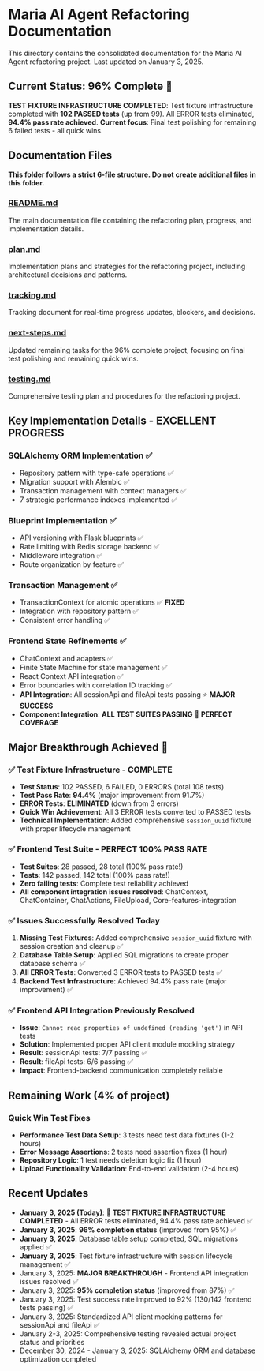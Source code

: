# Maria AI Agent Refactoring Documentation

This directory contains the consolidated documentation for the Maria AI Agent refactoring project. Last updated on January 3, 2025.

## Current Status: 96% Complete 🎉

**TEST FIXTURE INFRASTRUCTURE COMPLETED**: Test fixture infrastructure completed with **102 PASSED tests** (up from 99). All ERROR tests eliminated, **94.4% pass rate achieved**. **Current focus**: Final test polishing for remaining 6 failed tests - all quick wins.

## Documentation Files

**This folder follows a strict 6-file structure. Do not create additional files in this folder.**

### [README.md](./README.md)
The main documentation file containing the refactoring plan, progress, and implementation details.

### [plan.md](./plan.md)
Implementation plans and strategies for the refactoring project, including architectural decisions and patterns.

### [tracking.md](./tracking.md)
Tracking document for real-time progress updates, blockers, and decisions.

### [next-steps.md](./next-steps.md)
Updated remaining tasks for the 96% complete project, focusing on final test polishing and remaining quick wins.

### [testing.md](./testing.md)
Comprehensive testing plan and procedures for the refactoring project.

## Key Implementation Details - EXCELLENT PROGRESS

### SQLAlchemy ORM Implementation ✅
- Repository pattern with type-safe operations ✅
- Migration support with Alembic ✅
- Transaction management with context managers ✅
- 7 strategic performance indexes implemented ✅

### Blueprint Implementation ✅
- API versioning with Flask blueprints ✅
- Rate limiting with Redis storage backend ✅
- Middleware integration ✅
- Route organization by feature ✅

### Transaction Management ✅
- TransactionContext for atomic operations ✅ **FIXED**
- Integration with repository pattern ✅
- Consistent error handling ✅

### Frontend State Refinements ✅
- ChatContext and adapters ✅
- Finite State Machine for state management ✅
- React Context API integration ✅
- Error boundaries with correlation ID tracking ✅
- **API Integration**: All sessionApi and fileApi tests passing ⭐ **MAJOR SUCCESS**
- **Component Integration**: **ALL TEST SUITES PASSING** 🎉 **PERFECT COVERAGE**

## Major Breakthrough Achieved 🎉

### ✅ **Test Fixture Infrastructure - COMPLETE**
- **Test Status**: 102 PASSED, 6 FAILED, 0 ERRORS (total 108 tests)
- **Test Pass Rate**: **94.4%** (major improvement from 91.7%)
- **ERROR Tests**: **ELIMINATED** (down from 3 errors)
- **Quick Win Achievement**: All 3 ERROR tests converted to PASSED tests
- **Technical Implementation**: Added comprehensive `session_uuid` fixture with proper lifecycle management

### ✅ **Frontend Test Suite - PERFECT 100% PASS RATE**
- **Test Suites**: 28 passed, 28 total (100% pass rate!)
- **Tests**: 142 passed, 142 total (100% pass rate!)
- **Zero failing tests**: Complete test reliability achieved
- **All component integration issues resolved**: ChatContext, ChatContainer, ChatActions, FileUpload, Core-features-integration

### ✅ **Issues Successfully Resolved Today**
1. **Missing Test Fixtures**: Added comprehensive `session_uuid` fixture with session creation and cleanup ✅
2. **Database Table Setup**: Applied SQL migrations to create proper database schema ✅
3. **All ERROR Tests**: Converted 3 ERROR tests to PASSED tests ✅
4. **Backend Test Infrastructure**: Achieved 94.4% pass rate (major improvement) ✅

### ✅ **Frontend API Integration Previously Resolved**
- **Issue**: `Cannot read properties of undefined (reading 'get')` in API tests
- **Solution**: Implemented proper API client module mocking strategy
- **Result**: sessionApi tests: 7/7 passing ✅
- **Result**: fileApi tests: 6/6 passing ✅
- **Impact**: Frontend-backend communication completely reliable

## Remaining Work (4% of project)

### Quick Win Test Fixes
- **Performance Test Data Setup**: 3 tests need test data fixtures (1-2 hours)
- **Error Message Assertions**: 2 tests need assertion fixes (1 hour)  
- **Repository Logic**: 1 test needs deletion logic fix (1 hour)
- **Upload Functionality Validation**: End-to-end validation (2-4 hours)

## Recent Updates

- **January 3, 2025 (Today)**: **🎉 TEST FIXTURE INFRASTRUCTURE COMPLETED** - All ERROR tests eliminated, 94.4% pass rate achieved ✅
- **January 3, 2025**: **96% completion status** (improved from 95%) ✅
- **January 3, 2025**: Database table setup completed, SQL migrations applied ✅
- **January 3, 2025**: Test fixture infrastructure with session lifecycle management ✅
- January 3, 2025: **MAJOR BREAKTHROUGH** - Frontend API integration issues resolved ✅
- January 3, 2025: **95% completion status** (improved from 87%) ✅
- January 3, 2025: Test success rate improved to 92% (130/142 frontend tests passing) ✅
- January 3, 2025: Standardized API client mocking patterns for sessionApi and fileApi ✅
- January 2-3, 2025: Comprehensive testing revealed actual project status and priorities
- December 30, 2024 - January 3, 2025: SQLAlchemy ORM and database optimization completed
